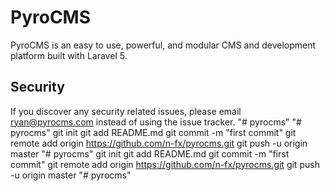 # PyroCMS

PyroCMS is an easy to use, powerful, and modular CMS and development platform built with Laravel 5.

## Security

If you discover any security related issues, please email ryan@pyrocms.com instead of using the issue tracker.
"# pyrocms" 
"# pyrocms"  git init git add README.md git commit -m "first commit" git remote add origin https://github.com/n-fx/pyrocms.git git push -u origin master
"# pyrocms"  git init git add README.md git commit -m "first commit" git remote add origin https://github.com/n-fx/pyrocms.git git push -u origin master
"# pyrocms" 
